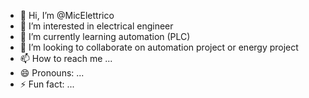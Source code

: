 - 👋 Hi, I’m @MicElettrico
- 👀 I’m interested in electrical engineer
- 🌱 I’m currently learning automation (PLC)
- 💞️ I’m looking to collaborate on automation project or energy project
- 📫 How to reach me ...
- 😄 Pronouns: ...
- ⚡ Fun fact: ...

<!---
MicElettrico/MicElettrico is a ✨ special ✨ repository because its `README.md` (this file) appears on your GitHub profile.
You can click the Preview link to take a look at your changes.
--->
